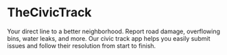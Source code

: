 # TheCivicTrack
Your direct line to a better neighborhood. Report road damage, overflowing bins, water leaks, and more. Our civic track app helps you easily submit issues and follow their resolution from start to finish.
